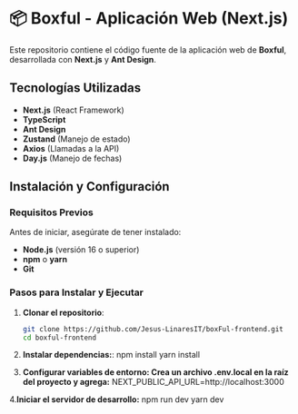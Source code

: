 # 📦 Boxful - Aplicación Web (Next.js)

Este repositorio contiene el código fuente de la aplicación web de **Boxful**, desarrollada con **Next.js** y **Ant Design**.

## Tecnologías Utilizadas
- **Next.js** (React Framework)
- **TypeScript**
- **Ant Design**
- **Zustand** (Manejo de estado)
- **Axios** (Llamadas a la API)
- **Day.js** (Manejo de fechas)

## Instalación y Configuración

### Requisitos Previos
Antes de iniciar, asegúrate de tener instalado:
- **Node.js** (versión 16 o superior)
- **npm** o **yarn**
- **Git**

### Pasos para Instalar y Ejecutar
1. **Clonar el repositorio**:
   ```sh
   git clone https://github.com/Jesus-LinaresIT/boxFul-frontend.git
   cd boxful-frontend

2. **Instalar dependencias:**:
   npm install
   yarn install

3. **Configurar variables de entorno: Crea un archivo .env.local en la raíz del proyecto y agrega:**
   NEXT_PUBLIC_API_URL=http://localhost:3000

4.**Iniciar el servidor de desarrollo:**
   npm run dev
   yarn dev


